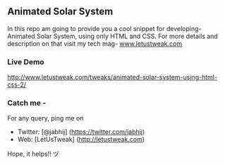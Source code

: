 ## Animated Solar System

In this repo am going to provide you a cool snippet for developing- Animated Solar System, using only HTML and CSS. For more details and description on that visit my tech mag- www.letustweak.com

### Live Demo

http://www.letustweak.com/tweaks/animated-solar-system-using-html-css-2/

### Catch me -

For any query, ping me on 
- Twitter: [@jabhij] (https://twitter.com/jabhij)
- Web: [LetUsTweak] (http://letustweak.com)

Hope, it helps!!  ヅ
